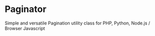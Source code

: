 # Paginator

Simple and versatile Pagination utility class for PHP, Python, Node.js / Browser Javascript
